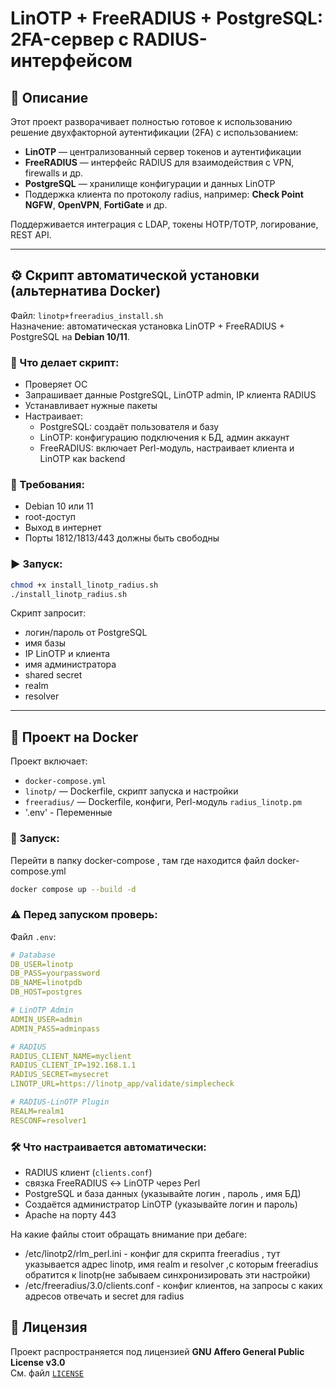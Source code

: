 # LinOTP + FreeRADIUS + PostgreSQL: 2FA-сервер с RADIUS-интерфейсом

## 📌 Описание

Этот проект разворачивает полностью готовое к использованию решение двухфакторной аутентификации (2FA) с использованием:

- **LinOTP** — централизованный сервер токенов и аутентификации
- **FreeRADIUS** — интерфейс RADIUS для взаимодействия с VPN, firewalls и др.
- **PostgreSQL** — хранилище конфигурации и данных LinOTP
- Поддержка клиента по протоколу radius, например: **Check Point NGFW**, **OpenVPN**, **FortiGate** и др.

Поддерживается интеграция с LDAP, токены HOTP/TOTP, логирование, REST API.

---

## ⚙️ Скрипт автоматической установки (альтернатива Docker)

Файл: `linotp+freeradius_install.sh`  
Назначение: автоматическая установка LinOTP + FreeRADIUS + PostgreSQL на **Debian 10/11**.

### 🔄 Что делает скрипт:
- Проверяет ОС
- Запрашивает данные PostgreSQL, LinOTP admin, IP клиента RADIUS
- Устанавливает нужные пакеты
- Настраивает:
  - PostgreSQL: создаёт пользователя и базу
  - LinOTP: конфигурацию подключения к БД, админ аккаунт
  - FreeRADIUS: включает Perl-модуль, настраивает клиента и LinOTP как backend

### 🧪 Требования:
- Debian 10 или 11
- root-доступ
- Выход в интернет
- Порты 1812/1813/443 должны быть свободны

### ▶️ Запуск:

```bash
chmod +x install_linotp_radius.sh
./install_linotp_radius.sh
```

Скрипт запросит:
- логин/пароль от PostgreSQL
- имя базы
- IP LinOTP и клиента
- имя администратора
- shared secret
- realm
- resolver

---

## 🐳 Проект на Docker

Проект включает:
- `docker-compose.yml`
- `linotp/` — Dockerfile, скрипт запуска и настройки
- `freeradius/` — Dockerfile, конфиги, Perl-модуль `radius_linotp.pm`
- '.env' - Переменные

### 🚀 Запуск:
Перейти в папку docker-compose , там где находится файл docker-compose.yml
```bash
docker compose up --build -d
```

### ⚠️ Перед запуском проверь:
Файл `.env`:

```yaml
# Database
DB_USER=linotp
DB_PASS=yourpassword
DB_NAME=linotpdb
DB_HOST=postgres

# LinOTP Admin
ADMIN_USER=admin
ADMIN_PASS=adminpass

# RADIUS
RADIUS_CLIENT_NAME=myclient
RADIUS_CLIENT_IP=192.168.1.1
RADIUS_SECRET=mysecret
LINOTP_URL=https://linotp_app/validate/simplecheck

# RADIUS-LinOTP Plugin
REALM=realm1
RESCONF=resolver1

```

### 🛠️ Что настраивается автоматически:
- RADIUS клиент (`clients.conf`)
- связка FreeRADIUS ↔ LinOTP через Perl  
- PostgreSQL и база данных (указывайте логин , пароль , имя БД)
- Создаётся администратор LinOTP (указывайте логин и пароль)
- Apache на порту 443

На какие файлы стоит обращать внимание при дебаге:
- /etc/linotp2/rlm_perl.ini - конфиг для скрипта freeradius , тут указывается адрес linotp, имя realm и resolver  ,с которым freeradius обратится к linotp(не забываем синхронизировать эти настройки)
- /etc/freeradius/3.0/clients.conf - конфиг клиентов, на запросы с каких адресов отвечать и secret для radius

## 📄 Лицензия

Проект распространяется под лицензией **GNU Affero General Public License v3.0**  
См. файл [`LICENSE`](LICENSE)
